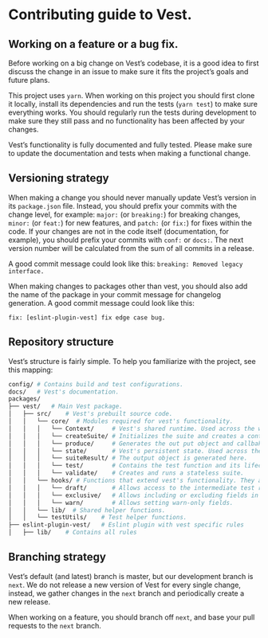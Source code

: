 # Contributing guide to Vest.

## Working on a feature or a bug fix.

Before working on a big change on Vest’s codebase, it is a good idea to first discuss the change in an issue to make sure it fits the project’s goals and future plans.

This project uses `yarn`. When working on this project you should first clone it locally, install its dependencies and run the tests (`yarn test`) to make sure everything works. You should regularly run the tests during development to make sure they still pass and no functionality has been affected by your changes.

Vest’s functionality is fully documented and fully tested. Please make sure to update the documentation and tests when making a functional change.

## Versioning strategy

When making a change you should never manually update Vest’s version in its `package.json` file. Instead, you should prefix your commits with the change level, for example: `major:` (or `breaking:`) for breaking changes, `minor:` (or `feat:`) for new features, and `patch:` (or `fix:`) for fixes within the code. If your changes are not in the code itself (documentation, for example), you should prefix your commits with `conf:` or `docs:`. The next version number will be calculated from the sum of all commits in a release.

A good commit message could look like this:
`breaking: Removed legacy interface.`

When making changes to packages other than vest, you should also add the name of the package in your commit message for changelog generation. A good commit message could look like this:

`fix: [eslint-plugin-vest] fix edge case bug.`

## Repository structure

Vest’s structure is fairly simple. To help you familiarize with the project, see this mapping:

```sh
config/ # Contains build and test configurations.
docs/   # Vest's documentation.
packages/
├── vest/   # Main Vest package.
│   ├── src/    # Vest's prebuilt source code.
│   │   └── core/  # Modules required for vest's functionality.
│   │   │   └── Context/     # Vest's shared runtime. Used across the whole library.
│   │   │   └── createSuite/ # Initializes the suite and creates a context and state.
│   │   │   └── produce/     # Generates the out put object and callbaks.
│   │   │   └── state/       # Vest's persistent state. Used across the whole library.
│   │   │   └── suiteResult/ # The output object is generated here.
│   │   │   └── test/        # Contains the test function and its lifecycle.
│   │   │   └── validate/    # Creates and runs a stateless suite.
│   │   └── hooks/ # Functions that extend vest's functionality. They all use Context.
│   │   │   └── draft/       # Allows access to the intermediate test result.
│   │   │   └── exclusive/   # Allows including or excluding fields in runtime.
│   │   │   └── warn/        # Allows setting warn-only fields.
│   │   └── lib/  # Shared helper functions.
│   │   └── testUtils/    # Test helper functions.
├── eslint-plugin-vest/   # Eslint plugin with vest specific rules
│   ├── lib/    # Contains all rules
```

## Branching strategy

Vest’s default (and latest) branch is master, but our development branch is `next`. We do not release a new version of Vest for every single change, instead, we gather changes in the `next` branch and periodically create a new release.

When working on a feature, you should branch off `next`, and base your pull requests to the `next` branch.
